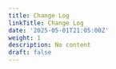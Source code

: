 ```yaml
---
title: Change Log
linkTitle: Change Log
date: '2025-05-01T21:05:00Z'
weight: 1
description: No content
draft: false
---
```



